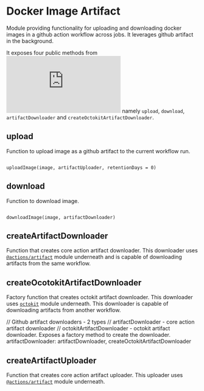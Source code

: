 # Docker Image Artifact

Module providing functionality for uploading and downloading docker images in a github action workflow across jobs. It leverages github artifact in the background.

It exposes four public methods from ![main script](https://github.com/ishworkh/docker-image-artifact/blob/master/src/index.js) namely `upload`, `download`, `artifactDownloader` and `createOctokitArtifactDownloader`.

## upload

Function to upload image as a github artifact to the current workflow run.

```nodejs

uploadImage(image, artifactUploader, retentionDays = 0)

```

## download

Function to download image.

```nodejs

downloadImage(image, artifactDownloader)

```

## createArtifactDownloader

Function that creates core action artifact downloader. This downloader uses [`@actions/artifact`](https://github.com/actions/toolkit/tree/master/packages/artifact) module underneath and is capable of downloading artifacts from the same workflow.

## createOcotokitArtifactDownloader

Factory function that creates octokit artifact downloader. This downloader uses [`octokit`](https://github.com/octokit/action.js/) module underneath. This downloader is capable of downloading artifacts from another workflow.

  // Github artifact downloaders - 2 types
  //  artifactDownloader - core action artifact downloader
  //  octokitArtifactDownloader - octokit artifact downloader. Exposes a factory method to create the downloader.
  artifactDownloader: artifactDownloader,
  createOctokitArtifactDownloader

## createArtifactUploader

Function that creates core action artifact uploader. This uploader uses [`@actions/artifact`](https://github.com/actions/toolkit/tree/master/packages/artifact) module underneath.
